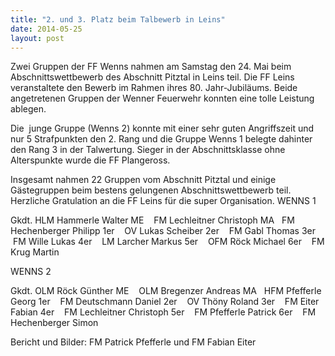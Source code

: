 ```yaml
---
title: "2. und 3. Platz beim Talbewerb in Leins"
date: 2014-05-25
layout: post
---
```


Zwei Gruppen der FF Wenns nahmen am Samstag den 24. Mai beim Abschnittswettbewerb des Abschnitt Pitztal in Leins teil. Die FF Leins veranstaltete den Bewerb im Rahmen ihres 80. Jahr-Jubiläums. Beide angetretenen Gruppen der Wenner Feuerwehr konnten eine tolle Leistung ablegen.

Die  junge Gruppe (Wenns 2) konnte mit einer sehr guten Angriffszeit und nur 5 Strafpunkten den 2. Rang und die Gruppe Wenns 1 belegte dahinter den Rang 3 in der Talwertung. Sieger in der Abschnittsklasse ohne Alterspunkte wurde die FF Plangeross.

Insgesamt nahmen 22 Gruppen vom Abschnitt Pitztal und einige Gästegruppen beim bestens gelungenen Abschnittswettbewerb teil. Herzliche Gratulation an die FF Leins für die super Organisation.
WENNS 1

Gkdt. HLM Hammerle Walter
ME    FM Lechleitner Christoph
MA   FM Hechenberger Philipp
1er    OV Lukas Scheiber
2er    FM Gabl Thomas
3er    FM Wille Lukas
4er    LM Larcher Markus
5er    OFM Röck Michael
6er    FM Krug Martin

WENNS 2

Gkdt. OLM Röck Günther
ME    OLM Bregenzer Andreas
MA   HFM Pfefferle Georg
1er    FM Deutschmann Daniel
2er    OV Thöny Roland
3er    FM Eiter Fabian
4er    FM Lechleitner Christoph
5er    FM Pfefferle Patrick
6er    FM Hechenberger Simon

Bericht und Bilder: FM Patrick Pfefferle und FM Fabian Eiter